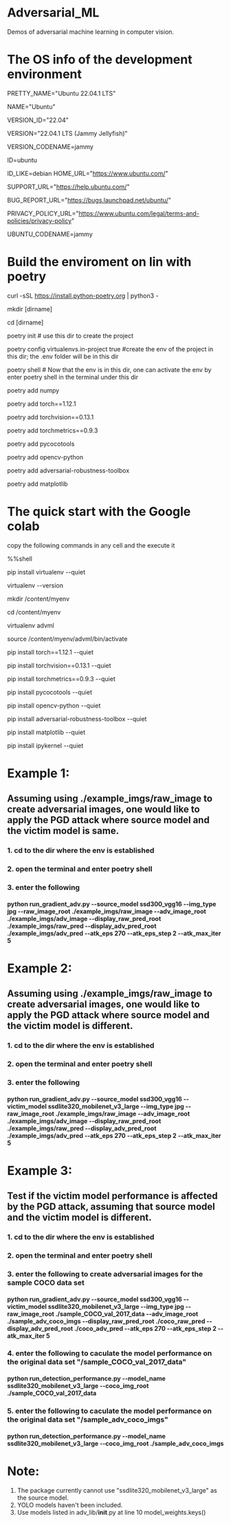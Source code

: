 # Adversarial_ML
Demos of adversarial machine learning in computer vision.

# The OS info of the development environment
PRETTY_NAME="Ubuntu 22.04.1 LTS"

NAME="Ubuntu"

VERSION_ID="22.04"

VERSION="22.04.1 LTS (Jammy Jellyfish)"

VERSION_CODENAME=jammy

ID=ubuntu

ID_LIKE=debian
HOME_URL="https://www.ubuntu.com/"

SUPPORT_URL="https://help.ubuntu.com/"

BUG_REPORT_URL="https://bugs.launchpad.net/ubuntu/"

PRIVACY_POLICY_URL="https://www.ubuntu.com/legal/terms-and-policies/privacy-policy"

UBUNTU_CODENAME=jammy


# Build the enviroment on lin with poetry
curl -sSL https://install.python-poetry.org | python3 -

mkdir [dirname]

cd [dirname]

poetry init	# use this dir to create the project

poetry config virtualenvs.in-project true #create the env of the project in this dir; the .env folder will be in this dir

poetry shell # Now that the env is in this dir, one can activate the env by enter poetry shell in the terminal under this dir

poetry add numpy

poetry add torch==1.12.1

poetry add torchvision==0.13.1

poetry add torchmetrics==0.9.3

poetry add pycocotools

poetry add opencv-python

poetry add adversarial-robustness-toolbox

poetry add matplotlib

# The quick start with the Google colab
copy the following commands in any cell and the execute it

%%shell

pip install virtualenv --quiet

virtualenv --version

mkdir /content/myenv

cd /content/myenv

virtualenv advml

source /content/myenv/advml/bin/activate

pip install torch==1.12.1 --quiet

pip install torchvision==0.13.1 --quiet

pip install torchmetrics==0.9.3 --quiet

pip install pycocotools --quiet

pip install opencv-python --quiet

pip install adversarial-robustness-toolbox --quiet

pip install matplotlib --quiet

pip install ipykernel --quiet

# Example 1: 
## Assuming using ./example_imgs/raw_image to create adversarial images, one would like to apply the PGD attack where source model and the victim model is same.
### 1. cd to the dir where the env is established
### 2. open the terminal and enter poetry shell
### 3. enter the following
#### python run_gradient_adv.py --source_model ssd300_vgg16 --img_type jpg --raw_image_root ./example_imgs/raw_image --adv_image_root ./example_imgs/adv_image --display_raw_pred_root ./example_imgs/raw_pred --display_adv_pred_root ./example_imgs/adv_pred --atk_eps 270 --atk_eps_step 2 --atk_max_iter 5

# Example 2: 
## Assuming using ./example_imgs/raw_image to create adversarial images, one would like to apply the PGD attack where source model and the victim model is different.
### 1. cd to the dir where the env is established
### 2. open the terminal and enter poetry shell
### 3. enter the following
#### python run_gradient_adv.py --source_model ssd300_vgg16 --victim_model ssdlite320_mobilenet_v3_large --img_type jpg --raw_image_root ./example_imgs/raw_image --adv_image_root ./example_imgs/adv_image --display_raw_pred_root ./example_imgs/raw_pred --display_adv_pred_root ./example_imgs/adv_pred --atk_eps 270 --atk_eps_step 2 --atk_max_iter 5

# Example 3:
## Test if the victim model performance is affected by the PGD attack, assuming that source model and the victim model is different.
### 1. cd to the dir where the env is established
### 2. open the terminal and enter poetry shell
### 3. enter the following to create adversarial images for the sample COCO data set
#### python run_gradient_adv.py --source_model ssd300_vgg16 --victim_model ssdlite320_mobilenet_v3_large --img_type jpg --raw_image_root ./sample_COCO_val_2017_data --adv_image_root ./sample_adv_coco_imgs --display_raw_pred_root ./coco_raw_pred --display_adv_pred_root ./coco_adv_pred --atk_eps 270 --atk_eps_step 2 --atk_max_iter 5
### 4. enter the following to caculate the model performance on the original data set "/sample_COCO_val_2017_data"
#### python run_detection_performance.py --model_name ssdlite320_mobilenet_v3_large --coco_img_root ./sample_COCO_val_2017_data
### 5. enter the following to caculate the model performance on the original data set "/sample_adv_coco_imgs"
#### python run_detection_performance.py --model_name ssdlite320_mobilenet_v3_large --coco_img_root ./sample_adv_coco_imgs

# Note:
1. The package currently cannot use "ssdlite320_mobilenet_v3_large" as the source model.
2. YOLO models haven't been included.
3. Use models listed in adv_lib/__init__.py at line 10 model_weights.keys()
